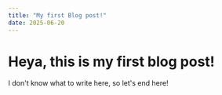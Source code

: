 ```yaml
---
title: "My first Blog post!"
date: 2025-06-20
---
```


# Heya, this is my first blog post!

I don't know what to write here, so let's end here!
